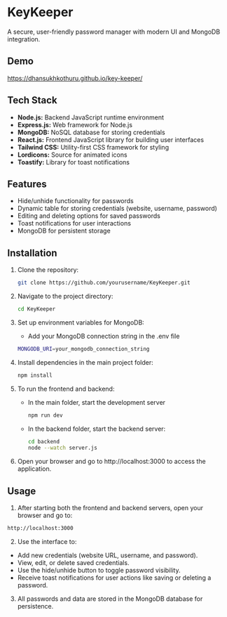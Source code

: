 
# KeyKeeper

A secure, user-friendly password manager with modern UI and MongoDB integration.

## Demo

https://dhansukhkothuru.github.io/key-keeper/
## Tech Stack 
- **Node.js:** Backend JavaScript runtime environment
- **Express.js:** Web framework for Node.js
- **MongoDB:** NoSQL database for storing credentials
- **React.js:** Frontend JavaScript library for building user interfaces
- **Tailwind CSS:** Utility-first CSS framework for styling
- **Lordicons:** Source for animated icons
- **Toastify:** Library for toast notifications
## Features

- Hide/unhide functionality for passwords
- Dynamic table for storing credentials (website, username, password)
- Editing and deleting options for saved passwords
- Toast notifications for user interactions
- MongoDB for persistent storage
## Installation

1. Clone the repository:

   ```bash
   git clone https://github.com/yourusername/KeyKeeper.git
    ```
2. Navigate to the project directory:   

    ```bash
    cd KeyKeeper
    ```

3. Set up environment variables for MongoDB:
    
    - Add your MongoDB connection string in the .env file
    ```bash
    MONGODB_URI=your_mongodb_connection_string
    ```
4. Install dependencies in the main project folder:
    ```bash
    npm install
    ```
5. To run the frontend and backend:

    - In the main folder, start the development server

        ```bash
        npm run dev
        ```
    - In the backend folder, start the backend server:
        ```bash
        cd backend
        node --watch server.js
        ```
6. Open your browser and go to http://localhost:3000 to access the application.


## Usage

1. After starting both the frontend and backend servers, open your browser and go to:

```bash
http://localhost:3000

```
2. Use the interface to:

- Add new credentials (website URL, username, and password).
- View, edit, or delete saved credentials.
- Use the hide/unhide button to toggle password visibility.
- Receive toast notifications for user actions like saving or deleting a password.

3. All passwords and data are stored in the MongoDB database for persistence.
